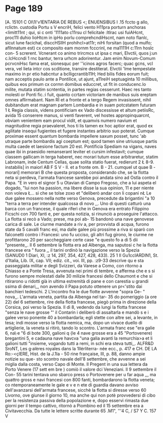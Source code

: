 # Page 189

[A. 15101 C Ol\1l'v1ENTARlA DE REBUS <; ENUENSIBUS I .15 fccto g allo, rclictn. custodia Portu s V encriH, felici vento H11pra porturn anchoras <limitt11nt ; qui, si c onti '1111ato c11rsu cl felicitale :ltlrac usi fuiAHcnt, proc11l duhio lioHtcm in ipHo porlu comprehcndiHscnt, nam noto flanlc, sicut lune facichal, disccHSllH prohihcl>at11r; niHi forsitan (quod a mulfo; afllnnatum est) cx composito eam mornm fcccrinl, ne ma1111H c:11rn hoslc con- 5 screrent. Vcnerant co animo trircmcs ut ipsa c mari, Elvctii, quos j:un c.lcHccndi 1 rnc bantur, terra urhcm adorirentur. Jam enim Novum-Comum pcrvcniHsc fama erat, sionesquc per ''icinos agros facerc; quac gcns, vcl vera, vel lieta intcr cos scditione, transire destiterat. Elvctii 'Ime tempestate maximo in pr etio habcntur a bclligcrantib11H; Hed bilis fìdes eorum fuit; nam acceptis paulo ante a Pontilìce, ut ajunt, a11reiH septuaginta 10 millibus, quibus eos primum cx cormn domibus educcret, ut fìt in conducenc.lo milite, mutata statim scntentia, in partes regias cesserunt. Haec res tanto molesti or Ponti fic.:i fuit, quanto ccrtam victoriam de manibus suis ereptam omnes aflìrmabant. Nam RÌ et a fronte et a tergo Regem invasissent, nihil dubitandum erat magnam partem Lombardia e in suam potcstatem futuram 1 Ł Regia classis, videns pontificiam ex Vado discessisse et altum petiisRc, avida 15 conserere manus, si venti faverent, vel hostes appropinquarcnt, obviam venientem eam procul vidit, et quamvis numero navium et magnitudine regia praevaleret, hos ti lis tamen ex hoc aptior erat, quod ex agilitate insequi fugientes et fugere instantes arbitrio suo poterat. Cumque proximae essent quantum bombarda impellere saxum posset, tunc 'ab utraque parte bombardis agi coeptum est; quod tamen sine utriusque partis multa caede et laesione factum 20 est. Pontificia Spediam na vigans, naves quae ibi in praesidio remanserant leviter et cursim infestavit; cumque classem gallicam in terga haberet, nec morari tutum esse arbitraretur, statim Labronam, inde Centum Cellas, quae solita statio fuerat, redierunt 2 Ł 8-9. instabilis] in maiorl AB F S V - Il. et a fronte om. B - 21. cumquel ut quae B - morari] memorari B che questa proposta, considerando che, se la flotta neta si perdeva, l'armata francese sarebbe poi andata sino ad Ostla contro il Papa. "E in vero el signor 5 u Otavian di Campo Fregoso, che a lui aspeta el dogado, "lui non ha passion, ma libere disse la sua opinion, 11 e per niente non voleva Ł... si che se tolse zoxo et "deliberò andar con li copani nŁ Le due galee mossero nella notte verso Genova, precedute da brigantini "a 10 "terra a terra per intender qualcossa di novo ,,. Uno di questi catturò una barca con un francese, il quale riferì che in Genova era entrato Filippino Ficschi con 700 fanti e, per questa notizia, si rinunciò a proseguire l'attacco. La flotta si recò a Vado; prese, ma poi ab- 15 bandonò una nave genovese carica di sale. Le ciurme mandate a riv a, per provvista di acqua, furono state da 5 cavalli franc esi, ma dalle galee più prossime a riva si sparò con falconetti contro i Francesi: uno fu ucciso, gli altri fug girono, le ciurme ne profittarono 20 per saccheggiare certe case "e questo fo a di 5 dii "presente,,. Il 6 settembre la flotta era ad Albenga, ma saputosi c he la flotta francese era " fuora ,, il tarini ordinò la navigazione verso la Spezia (SANUD0 1 Diari, XI, :z 14, 297, 354, 427, 428, 433). 25 1 Il Gu1ccIARDlN1, St. d'Italia, Lib. IX, cap. VII; ediz. cit., voi. III, pp. :z9-33 descrive qu e sta passeggiata militar e degli Svizzeri, da Varese a Como, con ritorno a Chiasso e a Ponte Tresa, avvenuta nei primi di tembre, e afferma che e s si furono sempre molestati dalle 30 milizie francesi dello Chaumont e che si ritirarono u ridotti già in ultima estremità di pane e con carestia u grandi ssima di denari,,, non avendo il Papa potuto ottenere un pr<'stito dai banchieri tedeschi. 2 L'incontro fra le due flotte avvenne "sopra Ge- " nova,,. L'armata veneta, partita da Albenga nel tar- 35 do pomeriggio {a ore 22) del 6 settembre, rire della flotta francese, piegò prima in direzione della Corsica, poi verso la Spezia. Il dì 8, vedendo da lungi la flotta francese "senza le nave grosse "' il Contarin i deliberò di assaltarla e mandò s e i galee verso ponente 40 a bombardarla; egli stette con altre sei, a levante, in tesa; indi mosse verso la flotta nemica, ma, dopo un vivace duello di artiglierie, la veneta si ritirò, tando lo scontro. L'armata franc ese "era galie 6, na\·e "6 di bote 300, galioni q {le 4 nave grosse era a 45 "Portovenere) bregantini 5, e cadauna nave havcva "una galia avanti la remurchia>a et li galioni tutti "insieme, vogando tutti a remi, in schi era steva tutti,,. ALFR&D SroNT, Les g·alères royales dans la 1llérliterra- née ecc., p. 417 e CH. DE LA Ro:-<çIERE, Hist. de la J.1Ia - 50 rine française, III, p. 88, danno ampie notizie su que- sto scontro navale dell'8 settembre, che avvenne a sei miglia dalla costa, verso Capo di Monte. Il Pregent in una sua lettera da Porto Venere (17 sett em bre ) comiò il valore dci Veneziani. Il 9 settembre il Con- 55 tarini tentava uno sbarco press o Portovenere per u far aqua ,,, ma quattro gross e navi francesi con 800 fanti, bombardarono la flotta veneta; co ntemporaneamente le gale e v e n ete di guardia davano avviso dell'avanzarsi dell'armata francese, sicchè la flotta si diresse verso 60 Livorno, ove giunse il giorno 10, ma anche qui non potè provvedersi di cibo per la resistenza passiva della popolazione e, dopo esservi rimasta due giorni per il tempo cattivo, ritornò a Piombino ed il 15 settembre era a Civitavecchia. Da tutte le lettere scritte durante 65 .M1", '''4 C, / S7 Y C. 157 V